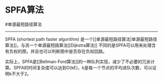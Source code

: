 # SPFA算法
#单源最短路径算法 

---

SPFA (shortest path faster algorithm) 是一个[[单源最短路径算法|单源最短路径算法]]，与另一个单源最短路算法[[Dijkstra算法]]
不同的是SPFA可以用来处理含有负权的图，并且也可以判断图中是否存在负权回路。


实际上，SPFA是[[Bellman-Ford算法]]的一种队列实现，减少了不必要的冗余计算。SPFA的时间复杂度可以达到O(kE)，k是每一个节点的平均进队次数，可以证明k不大于2。